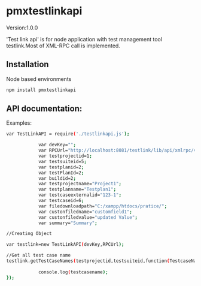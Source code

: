 # pmxtestlinkapi
Version:1.0.0


'Test link api' is for node application with test management tool testlink.Most of XML-RPC call is implemented. 

## Installation

Node based environments 

```sh
npm install pmxtestlinkapi
```
## API documentation:
Examples:

```sh
var TestLinkAPI = require('./testlinkapi.js');

			var devKey="";
			var RPCUrl="http://localhost:8081/testlink/lib/api/xmlrpc/v1/xmlrpc.php";
			var testprojectid=1;
			var testsuiteid=5;
			var testplanid=2;
			var testPlanId=2;
			var buildid=2;
			var testprojectname="Project1";
			var testplanname="Testplan1";
			var testcaseexternalid="123-1";
			var testcaseid=6;
			var filedownloadpath="C:/xampp/htdocs/pratice/";
			var custonfiledname="customfield1";
			var custonfiledvalue="updated Value";
			var summary="Summary";

//Creating Object 

var testlink=new TestLinkAPI(devKey,RPCUrl);	

//Get all test case name
testlink.getTestCaseNames(testprojectid,testsuiteid,function(TestcaseNames){
	
			console.log(testcasename);
});	

```
